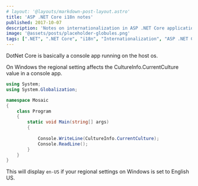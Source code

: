 ```yaml
---
# layout: '@layouts/markdown-post-layout.astro'
title: 'ASP .NET Core i18n notes'
published: 2017-10-07
description: 'Notes on internationalization in ASP .NET Core applications'
image: '@assets/posts/placeholder-globules.png'
tags: [".NET", ".NET Core", "i18n", "Internationalization", "ASP .NET Core", "featured"]
---
```


DotNet Core is basically a console app running on the host os.

On Windows the regional setting affects the CultureInfo.CurrentCulture value in a console app.

```csharp
using System;
using System.Globalization;

namespace Mosaic
{
    class Program
    {
        static void Main(string[] args)
        {
            
            Console.WriteLine(CultureInfo.CurrentCulture);
            Console.ReadLine();
        }
    }
}
```

This will display `en-US` if your regional settings on Windows is set to English US.
